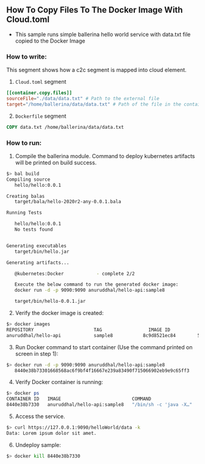 ## How To Copy Files To The Docker Image With Cloud.toml

- This sample runs simple ballerina hello world service with data.txt file copied to the Docker Image

### How to write:
This segment shows how a c2c segment is mapped into cloud element.  
1. ```Cloud.toml``` segment
```toml
[[container.copy.files]]
sourceFile="./data/data.txt" # Path to the external file
target="/home/ballerina/data/data.txt" # Path of the file in the container
```
2. `Dockerfile` segment
```Dockerfile
COPY data.txt /home/ballerina/data/data.txt
```

### How to run:

1. Compile the ballerina module. Command to deploy kubernetes artifacts will be printed on build success.
```bash
$> bal build 
Compiling source
   hello/hello:0.0.1

Creating balas
   target/bala/hello-2020r2-any-0.0.1.bala

Running Tests

   hello/hello:0.0.1
   No tests found


Generating executables
   target/bin/hello.jar

Generating artifacts...

   @kubernetes:Docker 			 - complete 2/2

   Execute the below command to run the generated docker image:
   docker run -d -p 9090:9090 anuruddhal/hello-api:sample8

   target/bin/hello-0.0.1.jar
```

2. Verify the docker image is created:
```bash
$> docker images
REPOSITORY                      TAG                 IMAGE ID            CREATED             SIZE
anuruddhal/hello-api            sample8           8c9d8521ec84        52 seconds ago      215MB
```

3. Run Docker command to start container (Use the command printed on screen in step 1):
```bash
$> docker run -d -p 9090:9090 anuruddhal/hello-api:sample8
   8440e38b73301668568ac6f9bf4f16667e239a83490f715066902eb9e9c65ff3
```

4. Verify Docker container is running:
```bash
$> docker ps
CONTAINER ID   IMAGE                          COMMAND                  CREATED         STATUS         PORTS                    NAMES
8440e38b7330   anuruddhal/hello-api:sample8   "/bin/sh -c 'java -X…"   4 seconds ago   Up 3 seconds   0.0.0.0:9090->9090/tcp   charming_hellman
```


5. Access the service.
```bash
$> curl https://127.0.0.1:9090/helloWorld/data -k
Data: Lorem ipsum dolor sit amet.
```

6. Undeploy sample:
```bash
$> docker kill 8440e38b7330
```
